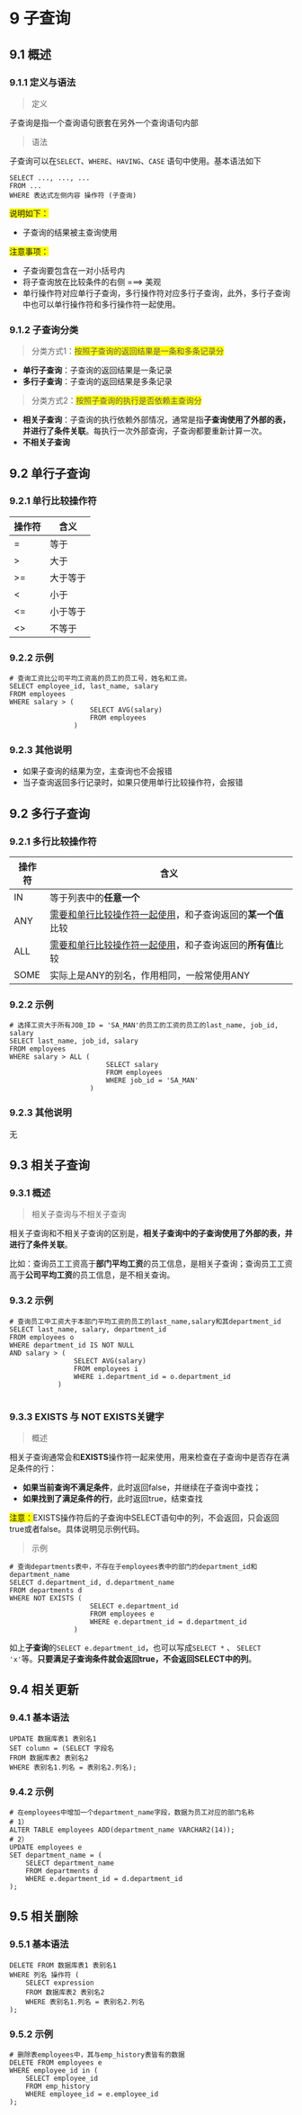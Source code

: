 # 9 子查询

## 9.1 概述

### 9.1.1 定义与语法

> 定义

子查询是指一个查询语句嵌套在另外一个查询语句内部

> 语法

子查询可以在`SELECT`、`WHERE`、`HAVING`、`CASE` 语句中使用。基本语法如下

```mysql
SELECT ..., ..., ...
FROM ...
WHERE 表达式左侧内容 操作符 (子查询)
```

<p><front style="background: yellow">说明如下：</front></p>

- 子查询的结果被主查询使用

<p><front style="background: yellow">注意事项：</front></p>

- 子查询要包含在一对小括号内
- 将子查询放在比较条件的右侧 ===> 美观
- 单行操作符对应单行子查询，多行操作符对应多行子查询，此外，多行子查询中也可以单行操作符和多行操作符一起使用。

### 9.1.2 子查询分类

> 分类方式1：<front style="background: yellow">按照子查询的返回结果是一条和多条记录分</front>

- **单行子查询**：子查询的返回结果是一条记录
- **多行子查询**：子查询的返回结果是多条记录

> 分类方式2：<front style="background: yellow">按照子查询的执行是否依赖主查询分</front>

- **相关子查询**：子查询的执行依赖外部情况，通常是指**子查询使用了外部的表，并进行了条件关联**。每执行一次外部查询，子查询都要重新计算一次。
- **不相关子查询**

## 9.2 单行子查询

### 9.2.1 单行比较操作符

| 操作符 | 含义     |
| ------ | -------- |
| =      | 等于     |
| >      | 大于     |
| >=     | 大于等于 |
| <      | 小于     |
| <=     | 小于等于 |
| <>     | 不等于   |

### 9.2.2 示例

```mysql
# 查询工资比公司平均工资高的员工的员工号，姓名和工资。
SELECT employee_id, last_name, salary
FROM employees
WHERE salary > (
                    SELECT AVG(salary)
                    FROM employees
                )
```

### 9.2.3 其他说明

- 如果子查询的结果为空，主查询也不会报错
- 当子查询返回多行记录时，如果只使用单行比较操作符，会报错

## 9.2 多行子查询

### 9.2.1 多行比较操作符

| 操作符 | 含义                                                         |
| ------ | ------------------------------------------------------------ |
| IN     | 等于列表中的**任意一个**                                     |
| ANY    | <u>需要和单行比较操作符一起使用</u>，和子查询返回的**某一个值**比较 |
| ALL    | <u>需要和单行比较操作符一起使用</u>，和子查询返回的**所有值**比较 |
| SOME   | 实际上是ANY的别名，作用相同，一般常使用ANY                   |

### 9.2.2 示例

```mysql
# 选择工资大于所有JOB_ID = 'SA_MAN'的员工的工资的员工的last_name, job_id, salary
SELECT last_name, job_id, salary
FROM employees
WHERE salary > ALL (
                        SELECT salary
                        FROM employees
                        WHERE job_id = 'SA_MAN'
                    )
```

### 9.2.3 其他说明

无

## 9.3 相关子查询

### 9.3.1 概述

> 相关子查询与不相关子查询

相关子查询和不相关子查询的区别是，**相关子查询中的子查询使用了外部的表，并进行了条件关联**。

比如：查询员工工资高于**部门平均工资**的员工信息，是相关子查询；查询员工工资高于**公司平均工资**的员工信息，是不相关查询。

### 9.3.2 示例

```mysql
# 查询员工中工资大于本部门平均工资的员工的last_name,salary和其department_id
SELECT last_name, salary, department_id
FROM employees o
WHERE department_id IS NOT NULL
AND salary > (
                SELECT AVG(salary)
                FROM employees i
                WHERE i.department_id = o.department_id
            ) 
							
```

### 9.3.3 EXISTS 与 NOT EXISTS关键字

> 概述

相关子查询通常会和**EXISTS**操作符一起来使用，用来检查在子查询中是否存在满足条件的行：

- **如果当前查询不满足条件**，此时返回false，并继续在子查询中查找；
- **如果找到了满足条件的行**，此时返回true，结束查找

<p><front style="background: yellow">注意：</front>EXISTS操作符后的子查询中SELECT语句中的列，不会返回，只会返回true或者false。具体说明见示例代码。</p>

> 示例

```mysql
# 查询departments表中，不存在于employees表中的部门的department_id和department_name
SELECT d.department_id, d.department_name
FROM departments d
WHERE NOT EXISTS (
                    SELECT e.department_id 
                    FROM employees e
                    WHERE e.department_id = d.department_id
                ) 
```

如上**子查询**的` SELECT e.department_id `，也可以写成` SELECT * ` 、 ` SELECT 'x' `等。**只要满足子查询条件就会返回true，不会返回SELECT中的列**。

## 9.4 相关更新

### 9.4.1 基本语法

```mysql
UPDATE 数据库表1 表别名1
SET column = (SELECT 字段名
FROM 数据库表2 表别名2
WHERE 表别名1.列名 = 表别名2.列名);
```

### 9.4.2 示例

```mysql
# 在employees中增加一个department_name字段，数据为员工对应的部门名称
# 1）
ALTER TABLE employees ADD(department_name VARCHAR2(14));
# 2）
UPDATE employees e
SET department_name = (
    SELECT department_name
	FROM departments d
	WHERE e.department_id = d.department_id
);
```

## 9.5 相关删除

### 9.5.1 基本语法

```mysql
DELETE FROM 数据库表1 表别名1
WHERE 列名 操作符 (
    SELECT expression
	FROM 数据库表2 表别名2
	WHERE 表别名1.列名 = 表别名2.列名
);
```

### 9.5.2 示例

```mysql
# 删除表employees中，其与emp_history表皆有的数据
DELETE FROM employees e
WHERE employee_id in (
    SELECT employee_id
	FROM emp_history
	WHERE employee_id = e.employee_id
);
```
